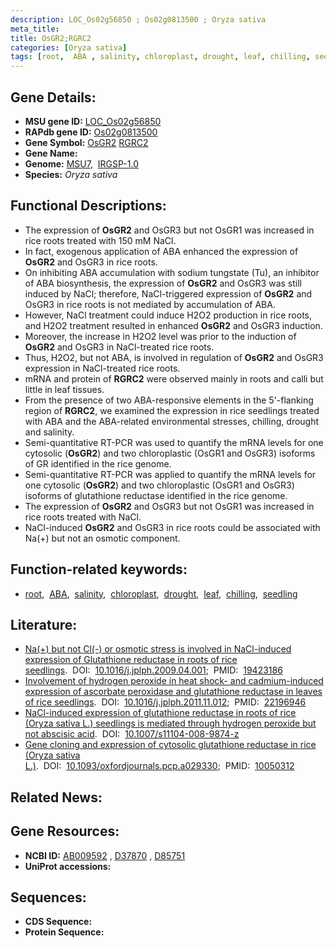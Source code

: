 ```yaml
---
description: LOC_Os02g56850 ; Os02g0813500 ; Oryza sativa
meta_title:
title: OsGR2;RGRC2
categories: [Oryza sativa]
tags: [root,  ABA , salinity, chloroplast, drought, leaf, chilling, seedling]
---
```


## Gene Details:
- **MSU gene ID:** [LOC_Os02g56850](http://rice.uga.edu/cgi-bin/ORF_infopage.cgi?orf=LOC_Os02g56850)  
- **RAPdb gene ID:** [Os02g0813500](https://rapdb.dna.affrc.go.jp/locus/?name=Os02g0813500)  
- **Gene Symbol:** <u>OsGR2</u>&nbsp;<u>RGRC2</u>
- **Gene Name:**
- **Genome:**  [MSU7](http://rice.uga.edu/),&nbsp;&nbsp;[IRGSP-1.0](https://rapdb.dna.affrc.go.jp/download/irgsp1.html)
- **Species:** *Oryza sativa*

## Functional Descriptions:
   - The expression of **OsGR2** and OsGR3 but not OsGR1 was increased in rice roots treated with 150 mM NaCl.
   - In fact, exogenous application of ABA enhanced the expression of **OsGR2** and OsGR3 in rice roots.
   - On inhibiting ABA accumulation with sodium tungstate (Tu), an inhibitor of ABA biosynthesis, the expression of **OsGR2** and OsGR3 was still induced by NaCl; therefore, NaCl-triggered expression of **OsGR2** and OsGR3 in rice roots is not mediated by accumulation of ABA.
   - However, NaCl treatment could induce H2O2 production in rice roots, and H2O2 treatment resulted in enhanced **OsGR2** and OsGR3 induction.
   - Moreover, the increase in H2O2 level was prior to the induction of **OsGR2** and OsGR3 in NaCl-treated rice roots.
   - Thus, H2O2, but not ABA, is involved in regulation of **OsGR2** and OsGR3 expression in NaCl-treated rice roots.
   - mRNA and protein of **RGRC2** were observed mainly in roots and calli but little in leaf tissues.
   - From the presence of two ABA-responsive elements in the 5'-flanking region of **RGRC2**, we examined the expression in rice seedlings treated with ABA and the ABA-related environmental stresses, chilling, drought and salinity.
   - Semi-quantitative RT-PCR was used to quantify the mRNA levels for one cytosolic (**OsGR2**) and two chloroplastic (OsGR1 and OsGR3) isoforms of GR identified in the rice genome.
   - Semi-quantitative RT-PCR was applied to quantify the mRNA levels for one cytosolic (**OsGR2**) and two chloroplastic (OsGR1 and OsGR3) isoforms of glutathione reductase identified in the rice genome.
   - The expression of **OsGR2** and OsGR3 but not OsGR1 was increased in rice roots treated with NaCl.
   - NaCl-induced **OsGR2** and OsGR3 in rice roots could be associated with Na(+) but not an osmotic component.

## Function-related keywords:
   - [root](/tags/root/),&nbsp;&nbsp;[ABA](/tags/ABA/),&nbsp;&nbsp;[salinity](/tags/salinity/),&nbsp;&nbsp;[chloroplast](/tags/chloroplast/),&nbsp;&nbsp;[drought](/tags/drought/),&nbsp;&nbsp;[leaf](/tags/leaf/),&nbsp;&nbsp;[chilling](/tags/chilling/),&nbsp;&nbsp;[seedling](/tags/seedling/)

## Literature:
   - [Na(+) but not Cl(-) or osmotic stress is involved in NaCl-induced expression of Glutathione reductase in roots of rice seedlings](https://www.doi.org/10.1016/j.jplph.2009.04.001).&nbsp;&nbsp;DOI:&nbsp;&nbsp;[10.1016/j.jplph.2009.04.001](https://www.doi.org/10.1016/j.jplph.2009.04.001);&nbsp;&nbsp;PMID:&nbsp;&nbsp;[19423186](https://pubmed.ncbi.nlm.nih.gov/19423186/)
   - [Involvement of hydrogen peroxide in heat shock- and cadmium-induced expression of ascorbate peroxidase and glutathione reductase in leaves of rice seedlings](https://www.doi.org/10.1016/j.jplph.2011.11.012).&nbsp;&nbsp;DOI:&nbsp;&nbsp;[10.1016/j.jplph.2011.11.012](https://www.doi.org/10.1016/j.jplph.2011.11.012);&nbsp;&nbsp;PMID:&nbsp;&nbsp;[22196946](https://pubmed.ncbi.nlm.nih.gov/22196946/)
   - [NaCl-induced expression of glutathione reductase in roots of rice (Oryza sativa L.) seedlings is mediated through hydrogen peroxide but not abscisic acid](https://www.doi.org/10.1007/s11104-008-9874-z).&nbsp;&nbsp;DOI:&nbsp;&nbsp;[10.1007/s11104-008-9874-z](https://www.doi.org/10.1007/s11104-008-9874-z)
   - [Gene cloning and expression of cytosolic glutathione reductase in rice (Oryza sativa L.)](https://www.doi.org/10.1093/oxfordjournals.pcp.a029330).&nbsp;&nbsp;DOI:&nbsp;&nbsp;[10.1093/oxfordjournals.pcp.a029330](https://www.doi.org/10.1093/oxfordjournals.pcp.a029330);&nbsp;&nbsp;PMID:&nbsp;&nbsp;[10050312](https://pubmed.ncbi.nlm.nih.gov/10050312/)

## Related News:

## Gene Resources:
- **NCBI ID:**  [AB009592](http://www.ncbi.nlm.nih.gov/nuccore/AB009592)&nbsp;,&nbsp;[D37870](http://www.ncbi.nlm.nih.gov/nuccore/D37870)&nbsp;,&nbsp;[D85751](http://www.ncbi.nlm.nih.gov/nuccore/D85751)
- **UniProt accessions:** [](https://www.uniprot.org/uniprotkb//entry)

## Sequences:
- **CDS Sequence:**
- **Protein Sequence:**
